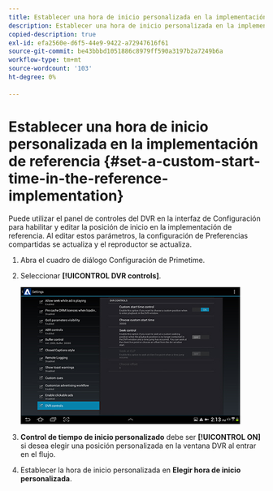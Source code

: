 ```yaml
---
title: Establecer una hora de inicio personalizada en la implementación de referencia
description: Establecer una hora de inicio personalizada en la implementación de referencia
copied-description: true
exl-id: efa2560e-d6f5-44e9-9422-a72947616f61
source-git-commit: be43bbbd1051886c8979ff590a3197b2a7249b6a
workflow-type: tm+mt
source-wordcount: '103'
ht-degree: 0%

---
```


# Establecer una hora de inicio personalizada en la implementación de referencia {#set-a-custom-start-time-in-the-reference-implementation}

Puede utilizar el panel de controles del DVR en la interfaz de Configuración para habilitar y editar la posición de inicio en la implementación de referencia. Al editar estos parámetros, la configuración de Preferencias compartidas se actualiza y el reproductor se actualiza.

1. Abra el cuadro de diálogo Configuración de Primetime.
1. Seleccionar **[!UICONTROL DVR controls]**.

   <!--<a id="fig_5C7A4E8F0390404F97E667364DB8B0A6"></a>-->

   ![](assets/dvr-configuration.jpg)

1. **Control de tiempo de inicio personalizado** debe ser **[!UICONTROL ON]** si desea elegir una posición personalizada en la ventana DVR al entrar en el flujo.
1. Establecer la hora de inicio personalizada en **Elegir hora de inicio personalizada**.
